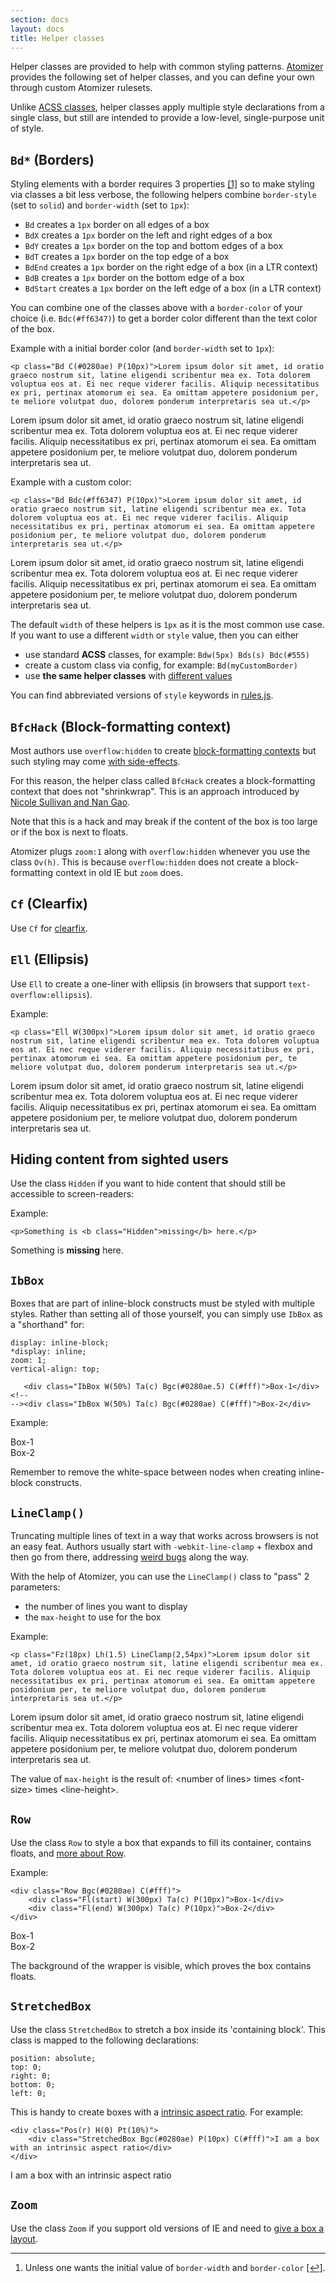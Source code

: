 ```yaml
---
section: docs
layout: docs
title: Helper classes
---
```


<p>Helper classes are provided to help with common styling patterns. <a href="/guides/atomizer.html">Atomizer</a> provides the following set of helper classes, and you can define your own through custom Atomizer rulesets.</p>
<p>Unlike <a href="/guides/acss-classes.html">ACSS classes</a>, helper classes apply multiple style declarations from a single class, but still are intended to provide a low-level, single-purpose unit of style.</p>
<h2 id="bd-borders-"><code>Bd*</code> (Borders)</h2>
<p>Styling elements with a border requires 3 properties <a href="#footnote">[1]</a><a id="footnote-1" class="D(ib)"></a> so to make styling via classes a bit less verbose, the following helpers combine <code>border-style</code> (set to <code>solid</code>) and <code>border-width</code> (set to <code>1px</code>):</p>
<ul class="ul-list">
    <li><code>Bd</code> creates a <code>1px</code> border on all edges of a box</li>
    <li><code>BdX</code> creates a <code>1px</code> border on the left and right edges of a box</li>
    <li><code>BdY</code> creates a <code>1px</code> border on the top and bottom edges of a box</li>
    <li><code>BdT</code> creates a <code>1px</code> border on the top edge of a box</li>
    <li><code>BdEnd</code> creates a <code>1px</code> border on the right edge of a box (in a LTR context)</li>
    <li><code>BdB</code> creates a <code>1px</code> border on the bottom edge of a box</li>
    <li><code>BdStart</code> creates a <code>1px</code> border on the left edge of a box (in a LTR context)</li>
</ul>

<p>You can combine one of the classes above with a <code>border-color</code> of your choice (i.e. <code>Bdc(#ff6347)</code>) to get a border color different than the text color of the box.</p>
<p>Example with a initial border color (and <code>border-width</code> set to <code>1px</code>):</p>
<pre><code class="lang-html">&lt;p class="Bd C(#<span class="hljs-number">0280</span>ae) P(<span class="hljs-number">10</span>px)"&gt;Lo<span class="hljs-comment">rem ipsum dolor sit amet, id oratio graeco nostrum sit, latine eligendi scribentur mea ex. Tota dolorem voluptua eos at. Ei nec reque viderer facilis. Aliquip necessitatibus ex pri, pertinax atomorum ei sea. Ea omittam appetere posidonium per, te meliore volutpat duo, dolorem ponderum interpretaris sea ut.&lt;/p&gt;</span>
</code></pre>
<p class="Bd C(#0280ae) P(10px)">Lorem ipsum dolor sit amet, id oratio graeco nostrum sit, latine eligendi scribentur mea ex. Tota dolorem voluptua eos at. Ei nec reque viderer facilis. Aliquip necessitatibus ex pri, pertinax atomorum ei sea. Ea omittam appetere posidonium per, te meliore volutpat duo, dolorem ponderum interpretaris sea ut.</p>

<p>Example with a custom color:</p>
<pre><code class="lang-html">&lt;p class="Bd Bdc(#ff6347) P(<span class="hljs-number">10</span>px)"&gt;Lo<span class="hljs-comment">rem ipsum dolor sit amet, id oratio graeco nostrum sit, latine eligendi scribentur mea ex. Tota dolorem voluptua eos at. Ei nec reque viderer facilis. Aliquip necessitatibus ex pri, pertinax atomorum ei sea. Ea omittam appetere posidonium per, te meliore volutpat duo, dolorem ponderum interpretaris sea ut.&lt;/p&gt;</span>
</code></pre>
<p class="Bd Bdc(#ff6347) P(10px)">Lorem ipsum dolor sit amet, id oratio graeco nostrum sit, latine eligendi scribentur mea ex. Tota dolorem voluptua eos at. Ei nec reque viderer facilis. Aliquip necessitatibus ex pri, pertinax atomorum ei sea. Ea omittam appetere posidonium per, te meliore volutpat duo, dolorem ponderum interpretaris sea ut.</p>

<p>The default <code>width</code> of these helpers is <code>1px</code> as it is the most common use case. If you want to use a different <code>width</code> or <code>style</code> value, then you can either</p>
<ul class="ul-list">
    <li>use standard <b class="Fw(b)">ACSS</b> classes, for example: <code>Bdw(5px) Bds(s) Bdc(#555)</code></li>
    <li>create a custom class via config, for example: <code>Bd(myCustomBorder)</code></li>
    <li>use <strong>the same helper classes</strong> with <a href="helper-classes.htmlthe-special-case-of-border-">different values</a></li>
</ul>

<p class="noteBox info">You can find abbreviated versions of <code>style</code> keywords in <a href="https://github.com/acss-io/atomizer/blob/master/src/rules.js#L289">rules.js</a>.</p>

<h2 id="bfchack-block-formatting-context-"><code>BfcHack</code> (Block-formatting context)</h2>
<p>Most authors use <code>overflow:hidden</code> to create <a href="http://yuiblog.com/blog/2010/05/19/css-101-block-formatting-contexts/">block-formatting contexts</a> but such styling may come <a href="http://yuiblog.com/blog/2010/09/27/clearfix-reloaded-overflowhidden-demystified/">with side-effects</a>.</p>
<p>For this reason, the helper class called <code>BfcHack</code> creates a block-formatting context that does not &quot;shrinkwrap&quot;. This is an approach introduced by <a href="http://www.stubbornella.org/content/2010/12/09/the-hacktastic-zoom-fix/#comment-18394">Nicole Sullivan and Nan Gao</a>.</p>
<p class="noteBox warning">Note that this is a hack and may break if the content of the box is too large or if the box is next to floats.</p>

<p class="noteBox info">Atomizer plugs <code>zoom:1</code> along with <code>overflow:hidden</code> whenever you use the class <code>Ov(h)</code>. This is because <code>overflow:hidden</code> does not create a block-formatting context in old IE but <code>zoom</code> does.</p>

<h2 id="cf-clearfix-"><code>Cf</code> (Clearfix)</h2>
<p>Use <code>Cf</code> for <a href="http://yuiblog.com/blog/2010/09/27/clearfix-reloaded-overflowhidden-demystified/">clearfix</a>.</p>
<h2 id="ell-ellipsis-"><code>Ell</code> (Ellipsis)</h2>
<p>Use <code>Ell</code> to create a one-liner with ellipsis (in browsers that support <code>text-overflow:ellipsis</code>).</p>
<p>Example:</p>
<pre><code class="lang-html">&lt;p class="Ell W(<span class="hljs-number">300</span>px)"&gt;Lo<span class="hljs-comment">rem ipsum dolor sit amet, id oratio graeco nostrum sit, latine eligendi scribentur mea ex. Tota dolorem voluptua eos at. Ei nec reque viderer facilis. Aliquip necessitatibus ex pri, pertinax atomorum ei sea. Ea omittam appetere posidonium per, te meliore volutpat duo, dolorem ponderum interpretaris sea ut.&lt;/p&gt;</span>
</code></pre>
<p class="Ell W(300px)">Lorem ipsum dolor sit amet, id oratio graeco nostrum sit, latine eligendi scribentur mea ex. Tota dolorem voluptua eos at. Ei nec reque viderer facilis. Aliquip necessitatibus ex pri, pertinax atomorum ei sea. Ea omittam appetere posidonium per, te meliore volutpat duo, dolorem ponderum interpretaris sea ut.</p>

<h2 id="hiding-content-from-sighted-users">Hiding content from sighted users</h2>
<p>Use the class <code>Hidden</code> if you want to hide content that should still be accessible to screen-readers:</p>
<p>Example:</p>
<pre><code class="lang-html"><span class="hljs-tag">&lt;<span class="hljs-title">p</span>&gt;</span>Something is <span class="hljs-tag">&lt;<span class="hljs-title">b</span> <span class="hljs-attribute">class</span>=<span class="hljs-value">"Hidden"</span>&gt;</span>missing<span class="hljs-tag">&lt;/<span class="hljs-title">b</span>&gt;</span> here.<span class="hljs-tag">&lt;/<span class="hljs-title">p</span>&gt;</span>
</code></pre>
<p>Something is <b class="Hidden">missing</b> here.</p>

<h2 id="ibbox"><code>IbBox</code></h2>
<p>Boxes that are part of inline-block constructs must be styled with multiple styles. Rather than setting all of those yourself, you can simply use <code>IbBox</code> as a &quot;shorthand&quot; for:</p>
<pre><code class="lang-css"><span class="hljs-attribute">display</span>: inline-block;
*<span class="hljs-attribute">display</span>: inline;
<span class="hljs-attribute">zoom</span>: <span class="hljs-number">1</span>;
<span class="hljs-attribute">vertical-align</span>: top;
</code></pre>
<pre><code class="lang-html">   <span class="hljs-tag">&lt;<span class="hljs-title">div</span> <span class="hljs-attribute">class</span>=<span class="hljs-value">"IbBox W(50%) Ta(c) Bgc(#0280ae.5) C(#fff)"</span>&gt;</span>Box-1<span class="hljs-tag">&lt;/<span class="hljs-title">div</span>&gt;</span><span class="hljs-comment">&lt;!--
--&gt;</span><span class="hljs-tag">&lt;<span class="hljs-title">div</span> <span class="hljs-attribute">class</span>=<span class="hljs-value">"IbBox W(50%) Ta(c) Bgc(#0280ae) C(#fff)"</span>&gt;</span>Box-2<span class="hljs-tag">&lt;/<span class="hljs-title">div</span>&gt;</span>
</code></pre>
<p>Example:</p>
<div class="IbBox W(50%) Ta(c) Bgc(#0280ae.5) C(#fff)">Box-1</div><!--
--><div class="IbBox W(50%) Ta(c) Bgc(#0280ae) C(#fff)">Box-2</div>

<p class="noteBox info">Remember to remove the white-space between nodes when creating inline-block constructs.</p>

<h2 id="lineclamp-"><code>LineClamp()</code></h2>
<p>Truncating multiple lines of text in a way that works across browsers is not an easy feat. Authors usually start with <code>-webkit-line-clamp</code> + flexbox and then go from there, addressing <a href="https://twitter.com/thierrykoblentz/status/443899465842176000">weird bugs</a> along the way.</p>
<p>With the help of Atomizer, you can use the <code>LineClamp()</code> class to &quot;pass&quot; 2 parameters:</p>
<ul class="ul-list">
    <li>the number of lines you want to display</li>
    <li>the <code>max-height</code> to use for the box</li>
</ul>

<p>Example:</p>
<pre><code class="lang-html">&lt;p class="Fz(<span class="hljs-number">18</span>px) Lh(<span class="hljs-number">1</span>.<span class="hljs-number">5</span>) LineClamp(<span class="hljs-number">2</span>,<span class="hljs-number">54</span>px)"&gt;Lo<span class="hljs-comment">rem ipsum dolor sit amet, id oratio graeco nostrum sit, latine eligendi scribentur mea ex. Tota dolorem voluptua eos at. Ei nec reque viderer facilis. Aliquip necessitatibus ex pri, pertinax atomorum ei sea. Ea omittam appetere posidonium per, te meliore volutpat duo, dolorem ponderum interpretaris sea ut.&lt;/p&gt;</span>
</code></pre>
<p class="Fz(18px) Lh(1.5) LineClamp(2,54px)">Lorem ipsum dolor sit amet, id oratio graeco nostrum sit, latine eligendi scribentur mea ex. Tota dolorem voluptua eos at. Ei nec reque viderer facilis. Aliquip necessitatibus ex pri, pertinax atomorum ei sea. Ea omittam appetere posidonium per, te meliore volutpat duo, dolorem ponderum interpretaris sea ut.</p>

<p class="noteBox info">The value of <code>max-height</code> is the result of: &lt;number of lines&gt; times &lt;font-size&gt; times &lt;line-height&gt;.</p>

<h2 id="row"><code>Row</code></h2>
<p>Use the class <code>Row</code> to style a box that expands to fill its container, contains floats, and <a href="http://cssmojo.com/row_for_grids/">more <span class="Hidden"> about Row</span></a>.</p>
<p>Example:</p>
<pre><code class="lang-html">&lt;<span class="hljs-keyword">div</span> <span class="hljs-type">class</span>=<span class="hljs-string">"Row Bgc(#0280ae) C(#fff)"</span>&gt;
    &lt;<span class="hljs-keyword">div</span> <span class="hljs-type">class</span>=<span class="hljs-string">"Fl(start) W(300px) Ta(c) P(10px)"</span>&gt;Box-<span class="hljs-number">1</span>&lt;/<span class="hljs-keyword">div</span>&gt;
    &lt;<span class="hljs-keyword">div</span> <span class="hljs-type">class</span>=<span class="hljs-string">"Fl(end) W(300px) Ta(c) P(10px)"</span>&gt;Box-<span class="hljs-number">2</span>&lt;/<span class="hljs-keyword">div</span>&gt;
&lt;/<span class="hljs-keyword">div</span>&gt;
</code></pre>
<div class="Row Bgc(#0280ae) C(#fff)">
    <div class="Fl(start) W(300px) Ta(c) P(10px)">Box-1</div>
    <div class="Fl(end) W(300px) Ta(c) P(10px)">Box-2</div>
</div>

<p>The background of the wrapper is visible, which proves the box contains floats.</p>
<h2 id="stretchedbox"><code>StretchedBox</code></h2>
<p>Use the class <code>StretchedBox</code> to stretch a box inside its &#39;containing block&#39;. This class is mapped to the following declarations:</p>
<pre><code class="lang-css"><span class="hljs-attribute">position</span>: <span class="hljs-string">absolute;</span>
<span class="hljs-attribute">top</span>: <span class="hljs-string">0;</span>
<span class="hljs-attribute">right</span>: <span class="hljs-string">0;</span>
<span class="hljs-attribute">bottom</span>: <span class="hljs-string">0;</span>
<span class="hljs-attribute">left</span>: <span class="hljs-string">0;</span>
</code></pre>
<p>This is handy to create boxes with a <a href="http://alistapart.com/article/creating-intrinsic-ratios-for-video">intrinsic aspect ratio</a>. For example:</p>
<pre><code class="lang-html">&lt;<span class="hljs-keyword">div</span> <span class="hljs-type">class</span>=<span class="hljs-string">"Pos(r) H(0) Pt(10%)"</span>&gt;
    &lt;<span class="hljs-keyword">div</span> <span class="hljs-type">class</span>=<span class="hljs-string">"StretchedBox Bgc(#0280ae) P(10px) C(#fff)"</span>&gt;I am a box <span class="hljs-keyword">with</span> an intrinsic aspect ratio&lt;/<span class="hljs-keyword">div</span>&gt;
&lt;/<span class="hljs-keyword">div</span>&gt;
</code></pre>
<div class="Pos(r) H(0) Pt(10%)">
    <div class="StretchedBox Bgc(#0280ae) P(10px) C(#fff)">I am a box with an intrinsic aspect ratio</div>
</div>

<h2 id="zoom"><code>Zoom</code></h2>
<p>Use the class <code>Zoom</code> if you support old versions of IE and need to <a href="http://www.satzansatz.de/cssd/onhavinglayout.html">give a box a layout</a>.</p>
<hr class="Mt(50px)">

<ol id="footnote" class="ol-list">
    <li>Unless one wants the initial value of <code>border-width</code> and <code>border-color</code> <a href="#footnote-1">[↩]</a>.</li>
</ol>
